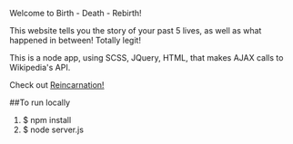 Welcome to Birth - Death - Rebirth!

This website tells you the story of your past 5 lives, as well as what happened in between! Totally legit!

This is a node app, using SCSS, JQuery, HTML, that makes AJAX calls to Wikipedia's API.

Check out [Reincarnation!](https://reincarnation.herokuapp.com)

##To run locally

1. $ npm install
1. $ node server.js
